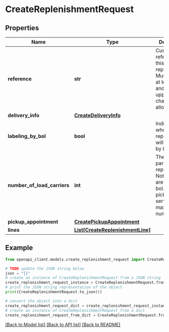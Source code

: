 # CreateReplenishmentRequest


## Properties

Name | Type | Description | Notes
------------ | ------------- | ------------- | -------------
**reference** | **str** | Custom user reference for this replenishment. Must contain at least 1 digit and only upper case characters allowed. | 
**delivery_info** | [**CreateDeliveryInfo**](CreateDeliveryInfo.md) |  | [optional] 
**labeling_by_bol** | **bool** | Indicates whether the replenishment will be labeled by bol.com. | 
**number_of_load_carriers** | **int** | The number of parcels in this replenishment. Note: if you are using the bol.com pickup service, the maximum number is 20. | 
**pickup_appointment** | [**CreatePickupAppointment**](CreatePickupAppointment.md) |  | [optional] 
**lines** | [**List[CreateReplenishmentLine]**](CreateReplenishmentLine.md) |  | 

## Example

```python
from openapi_client.models.create_replenishment_request import CreateReplenishmentRequest

# TODO update the JSON string below
json = "{}"
# create an instance of CreateReplenishmentRequest from a JSON string
create_replenishment_request_instance = CreateReplenishmentRequest.from_json(json)
# print the JSON string representation of the object
print(CreateReplenishmentRequest.to_json())

# convert the object into a dict
create_replenishment_request_dict = create_replenishment_request_instance.to_dict()
# create an instance of CreateReplenishmentRequest from a dict
create_replenishment_request_from_dict = CreateReplenishmentRequest.from_dict(create_replenishment_request_dict)
```
[[Back to Model list]](../README.md#documentation-for-models) [[Back to API list]](../README.md#documentation-for-api-endpoints) [[Back to README]](../README.md)


